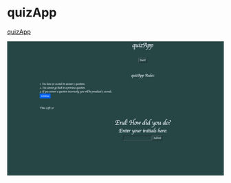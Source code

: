 # quizApp

[quizApp](https://ryc2014.github.io/yourWeather/)

![Screenshot one](/assets/images/Screen%20Shot%202022-11-03%20at%209.16.37%20AM.png "Screenshot one") 